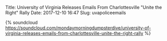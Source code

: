 Title: University of Virginia Releases Emails From Charlottesville "Unite the Right" Rally
Date: 2017-12-10 16:47
Slug: uvapoliceemails

{% soundcloud https://soundcloud.com/mondaymorningdumpsterdive/university-of-virginia-releases-emails-from-charlottesville-unite-the-right-rally %}


